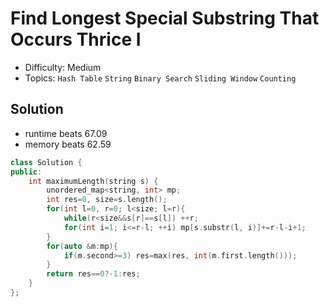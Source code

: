 # Find Longest Special Substring That Occurs Thrice I
- Difficulty: Medium
- Topics: `Hash Table` `String` `Binary Search` `Sliding Window` `Counting`

<!-- ## Data Structure
``` cpp
``` -->

## Solution
- runtime beats 67.09
- memory beats 62.59
``` cpp
class Solution {
public:
    int maximumLength(string s) {
        unordered_map<string, int> mp;
        int res=0, size=s.length();
        for(int l=0, r=0; l<size; l=r){
            while(r<size&&s[r]==s[l]) ++r;
            for(int i=1; i<=r-l; ++i) mp[s.substr(l, i)]+=r-l-i+1;
        }
        for(auto &m:mp){
            if(m.second>=3) res=max(res, int(m.first.length()));
        }
        return res==0?-1:res;
    }
};
```

<!-- ## Improving
### source code
- runtime beats 
- memory beats 
``` cpp
``` -->